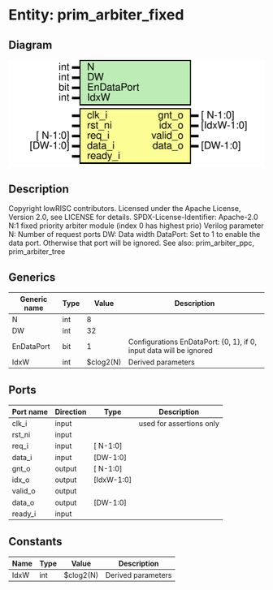 # Entity: prim_arbiter_fixed
## Diagram
![Diagram](prim_arbiter_fixed.svg "Diagram")
## Description
Copyright lowRISC contributors.
 Licensed under the Apache License, Version 2.0, see LICENSE for details.
 SPDX-License-Identifier: Apache-2.0
 N:1 fixed priority arbiter module (index 0 has highest prio)
 Verilog parameter
   N:           Number of request ports
   DW:          Data width
   DataPort:    Set to 1 to enable the data port. Otherwise that port will be ignored.
 See also: prim_arbiter_ppc, prim_arbiter_tree
 
## Generics
| Generic name | Type | Value     | Description                                                          |
| ------------ | ---- | --------- | -------------------------------------------------------------------- |
| N            | int  | 8         |                                                                      |
| DW           | int  | 32        |                                                                      |
| EnDataPort   | bit  | 1         | Configurations EnDataPort: {0, 1}, if 0, input data will be ignored  |
| IdxW         | int  | $clog2(N) | Derived parameters                                                   |
## Ports
| Port name | Direction | Type       | Description              |
| --------- | --------- | ---------- | ------------------------ |
| clk_i     | input     |            | used for assertions only |
| rst_ni    | input     |            |                          |
| req_i     | input     | [ N-1:0]   |                          |
| data_i    | input     | [DW-1:0]   |                          |
| gnt_o     | output    | [ N-1:0]   |                          |
| idx_o     | output    | [IdxW-1:0] |                          |
| valid_o   | output    |            |                          |
| data_o    | output    | [DW-1:0]   |                          |
| ready_i   | input     |            |                          |
## Constants
| Name | Type | Value     | Description         |
| ---- | ---- | --------- | ------------------- |
| IdxW | int  | $clog2(N) | Derived parameters  |
